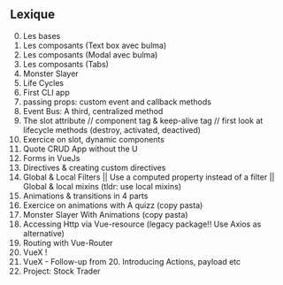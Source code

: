 ## Lexique

0.  Les bases
1.  Les composants (Text box avec bulma)
2.  Les composants (Modal avec bulma)
3.  Les composants (Tabs)
4.  Monster Slayer
5.  Life Cycles
6.  First CLI app
7.  passing props: custom event and callback methods
8.  Event Bus: A third, centralized method
9.  The slot attribute // component tag & keep-alive tag // first look at lifecycle methods (destroy, activated, deactived)
10. Exercice on slot, dynamic components
11. Quote CRUD App without the U
12. Forms in VueJs
13. Directives & creating custom directives
14. Global & Local Filters || Use a computed property instead of a filter || Global & local mixins (tldr: use local mixins)
15. Animations & transitions in 4 parts
16. Exercice on animations with A quizz (copy pasta)
17. Monster Slayer With Animations (copy pasta)
18. Accessing Http via Vue-resource (legacy package!! Use Axios as alternative)
19. Routing with Vue-Router
20. VueX !
21. VueX - Follow-up from 20. Introducing Actions, payload etc
22. Project: Stock Trader